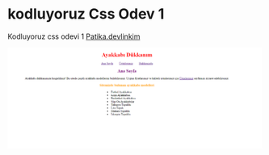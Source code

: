 # kodluyoruz Css Odev 1
Kodluyoruz css odevi 1
[Patika.devlinkim](https://app.patika.dev/emirhankumus)

![Ayakkabı Dükkanı](image.PNG)